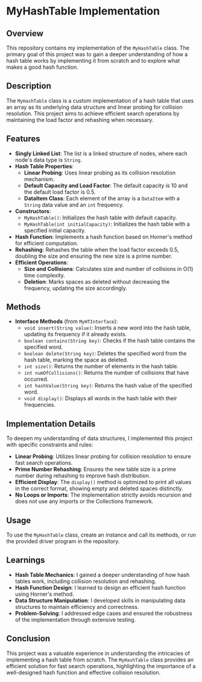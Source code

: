 # MyHashTable Implementation

## Overview

This repository contains my implementation of the `MyHashTable` class. The primary goal of this project was to gain a deeper understanding of how a hash table works by implementing it from scratch and to explore what makes a good hash function.

## Description

The `MyHashTable` class is a custom implementation of a hash table that uses an array as its underlying data structure and linear probing for collision resolution. This project aims to achieve efficient search operations by maintaining the load factor and rehashing when necessary.

## Features

- **Singly Linked List**: The list is a linked structure of nodes, where each node's data type is `String`.
- **Hash Table Properties**:
  - **Linear Probing**: Uses linear probing as its collision resolution mechanism.
  - **Default Capacity and Load Factor**: The default capacity is 10 and the default load factor is 0.5.
  - **DataItem Class**: Each element of the array is a `DataItem` with a `String` data value and an `int` frequency.
- **Constructors**:
  - `MyHashTable()`: Initializes the hash table with default capacity.
  - `MyHashTable(int initialCapacity)`: Initializes the hash table with a specified initial capacity.
- **Hash Function**: Implements a hash function based on Horner's method for efficient computation.
- **Rehashing**: Rehashes the table when the load factor exceeds 0.5, doubling the size and ensuring the new size is a prime number.
- **Efficient Operations**:
  - **Size and Collisions**: Calculates size and number of collisions in O(1) time complexity.
  - **Deletion**: Marks spaces as deleted without decreasing the frequency, updating the size accordingly.

## Methods

- **Interface Methods** (from `MyHTInterface`):
  - `void insert(String value)`: Inserts a new word into the hash table, updating its frequency if it already exists.
  - `boolean contains(String key)`: Checks if the hash table contains the specified word.
  - `boolean delete(String key)`: Deletes the specified word from the hash table, marking the space as deleted.
  - `int size()`: Returns the number of elements in the hash table.
  - `int numOfCollisions()`: Returns the number of collisions that have occurred.
  - `int hashValue(String key)`: Returns the hash value of the specified word.
  - `void display()`: Displays all words in the hash table with their frequencies.

## Implementation Details

To deepen my understanding of data structures, I implemented this project with specific constraints and rules:

- **Linear Probing**: Utilizes linear probing for collision resolution to ensure fast search operations.
- **Prime Number Rehashing**: Ensures the new table size is a prime number during rehashing to improve hash distribution.
- **Efficient Display**: The `display()` method is optimized to print all values in the correct format, showing empty and deleted spaces distinctly.
- **No Loops or Imports**: The implementation strictly avoids recursion and does not use any imports or the Collections framework.

## Usage

To use the `MyHashTable` class, create an instance and call its methods, or run the provided driver program in the repository.

## Learnings

- **Hash Table Mechanics**: I gained a deeper understanding of how hash tables work, including collision resolution and rehashing.
- **Hash Function Design**: I learned to design an efficient hash function using Horner's method.
- **Data Structure Manipulation**: I developed skills in manipulating data structures to maintain efficiency and correctness.
- **Problem-Solving**: I addressed edge cases and ensured the robustness of the implementation through extensive testing.

## Conclusion

This project was a valuable experience in understanding the intricacies of implementing a hash table from scratch. The `MyHashTable` class provides an efficient solution for fast search operations, highlighting the importance of a well-designed hash function and effective collision resolution.
